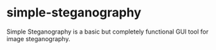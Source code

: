 simple-steganography
====================

Simple Steganography is a basic but completely functional GUI tool for image steganography.
